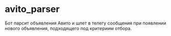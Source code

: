 # avito_parser
Бот парсит объявления Авито и шлет в телегу сообщения при появлении нового объявления, подходящего под критериим отбора.
